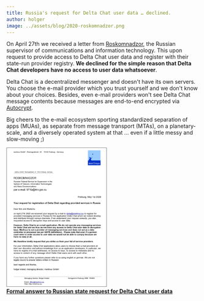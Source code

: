 ```yaml
---
title: Russia's request for Delta Chat user data … declined.
author: holger
image: ../assets/blog/2020-roskomnadzor.png
---
```


On April 27th we received a letter from <a href="http://eng.rkn.gov.ru/about/">Roskomnadzor</a>, the Russian supervisor of communications and information technology. This upon request to provide access to Delta Chat user data and register with their state-run provider registry. <b>We declined for the simple reason that Delta Chat developers have no access to user data whatsoever</b>. 

Delta Chat is a decentralized messenger and doesn't have its own servers. You choose the e-mail provider which you trust yourself and we don't know about your choices. Besides, even e-mail providers won't see Delta Chat message contents because messages are end-to-end encrypted via <a href="https://autocrypt.org">Autocrypt</a>. 

Big cheers to the e-mail ecosystem sporting standardized separation of apps (MUAs), as separate from message transport (MTAs), on a planetary-scale, and a diversely operated system at that … even if a little messy and slow-moving ;) 

<a href="../assets/blog/2020-roskomnadzor.pdf">
    <img src="../assets/blog/2020-roskomnadzor.png"
         width="260" style="border-width: 1px; border-color: grey; border-style: solid;"/><br>
    <b>Formal answer to Russian state request for Delta Chat user data</b>
</a>
